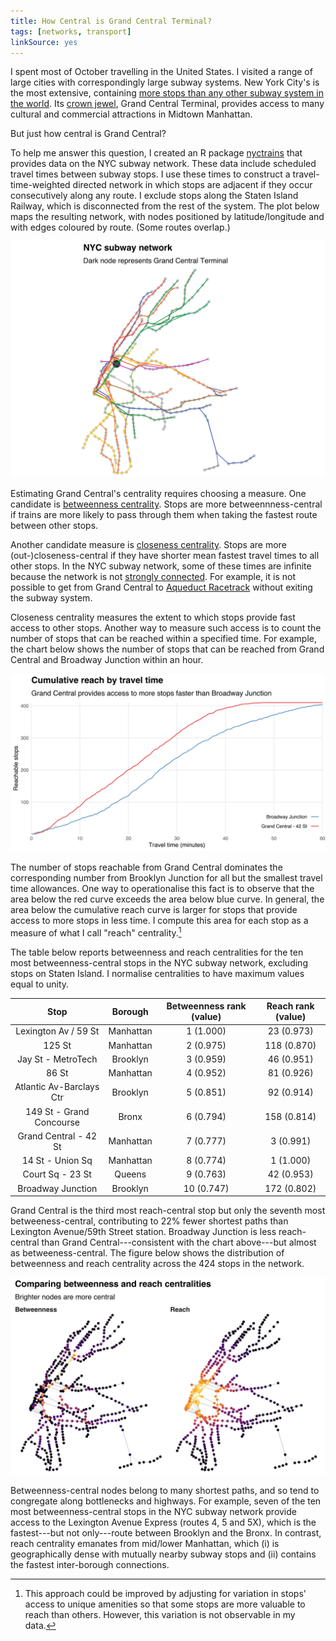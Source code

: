 ```yaml
---
title: How Central is Grand Central Terminal?
tags: [networks, transport]
linkSource: yes
---
```


I spent most of October travelling in the United States.
I visited a range of large cities with correspondingly large subway systems.
New York City's is the most extensive, containing [more stops than any other subway system in the world](https://www.citymetric.com/transport/what-largest-metro-system-world-1361).
Its [crown jewel](http://www.grandcentralterminal.com), Grand Central Terminal, provides access to many cultural and commercial attractions in Midtown Manhattan.

But just how central is Grand Central?

To help me answer this question, I created an R package [nyctrains][nyctrains] that provides data on the NYC subway network.
These data include scheduled travel times between subway stops.
I use these times to construct a travel-time-weighted directed network in which stops are adjacent if they occur consecutively along any route.
I exclude stops along the Staten Island Railway, which is disconnected from the rest of the system.
The plot below maps the resulting network, with nodes positioned by latitude/longitude and with edges coloured by route.
(Some routes overlap.)

![](figures/map-1.svg)

Estimating Grand Central's centrality requires choosing a measure.
One candidate is [betweenness centrality](https://en.wikipedia.org/wiki/Betweenness_centrality).
Stops are more betweennness-central if trains are more likely to pass through them when taking the fastest route between other stops.

Another candidate measure is [closeness centrality](https://en.wikipedia.org/wiki/Closeness_centrality).
Stops are more (out-)closeness-central if they have shorter mean fastest travel times to all other stops.
In the NYC subway network, some of these times are infinite because the network is not [strongly connected](https://en.wikipedia.org/wiki/Strongly_connected_component).
For example, it is not possible to get from Grand Central to [Aqueduct Racetrack](https://subwaynut.com/ind/aqueduct_racetracka/index.php) without exiting the subway system.

Closeness centrality measures the extent to which stops provide fast access to other stops.
Another way to measure such access is to count the number of stops that can be reached within a specified time.
For example, the chart below shows the number of stops that can be reached from Grand Central and Broadway Junction within an hour.

![](figures/reach-1.svg)

The number of stops reachable from Grand Central dominates the corresponding number from Brooklyn Junction for all but the smallest travel time allowances.
One way to operationalise this fact is to observe that the area below the red curve exceeds the area below blue curve.
In general, the area below the cumulative reach curve is larger for stops that provide access to more stops in less time.
I compute this area for each stop as a measure of what I call "reach" centrality.[^reach]

The table below reports betweenness and reach centralities for the ten most betweenness-central stops in the NYC subway network, excluding stops on Staten Island.
I normalise centralities to have maximum values equal to unity.

|           Stop           |  Borough  | Betweenness rank (value) | Reach rank (value) |
|:------------------------:|:---------:|:------------------------:|:------------------:|
|   Lexington Av / 59 St   | Manhattan |        1 (1.000)         |     23 (0.973)     |
|          125 St          | Manhattan |        2 (0.975)         |    118 (0.870)     |
|    Jay St - MetroTech    | Brooklyn  |        3 (0.959)         |     46 (0.951)     |
|          86 St           | Manhattan |        4 (0.952)         |     81 (0.926)     |
| Atlantic Av-Barclays Ctr | Brooklyn  |        5 (0.851)         |     92 (0.914)     |
| 149 St - Grand Concourse |   Bronx   |        6 (0.794)         |    158 (0.814)     |
|  Grand Central - 42 St   | Manhattan |        7 (0.777)         |     3 (0.991)      |
|     14 St - Union Sq     | Manhattan |        8 (0.774)         |     1 (1.000)      |
|     Court Sq - 23 St     |  Queens   |        9 (0.763)         |     42 (0.953)     |
|    Broadway Junction     | Brooklyn  |        10 (0.747)        |    172 (0.802)     |

Grand Central is the third most reach-central stop but only the seventh most betweeness-central, contributing to 22% fewer shortest paths than Lexington Avenue/59th Street station.
Broadway Junction is less reach-central than Grand Central---consistent with the chart above---but almost as betweeness-central.
The figure below shows the distribution of betweenness and reach centrality across the 424 stops in the network.

![](figures/comparison-1.svg)

Betweenness-central nodes belong to many shortest paths, and so tend to congregate along bottlenecks and highways.
For example, seven of the ten most betweenness-central stops in the NYC subway network provide access to the Lexington Avenue Express (routes 4, 5 and 5X), which is the fastest---but not only---route between Brooklyn and the Bronx.
In contrast, reach centrality emanates from mid/lower Manhattan, which (i) is geographically dense with mutually nearby subway stops and (ii) contains the fastest inter-borough connections.

[nyctrains]: https://github.com/bldavies/nyctrains

[^reach]: This approach could be improved by adjusting for variation in stops' access to unique amenities so that some stops are more valuable to reach than others. However, this variation is not observable in my data.
